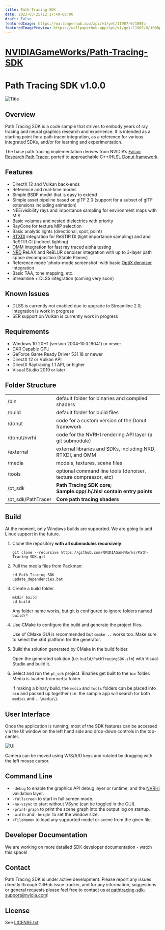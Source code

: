 ```yaml
---
title: Path-Tracing-SDK
date: 2023-03-25T12:17:40+08:00
draft: False
featuredImage: https://wallpaperhub.app/api/v1/get/11907/0/1080p
featuredImagePreview: https://wallpaperhub.app/api/v1/get/11907/0/1080p
---
```


# [NVIDIAGameWorks/Path-Tracing-SDK](https://github.com/NVIDIAGameWorks/Path-Tracing-SDK)

# Path Tracing SDK v1.0.0

![Title](./images/r-title.png)

## Overview

Path Tracing SDK is a code sample that strives to embody years of ray tracing and neural graphics research and experience. It is intended as a starting point for a path tracer integration, as a reference for various integrated SDKs, and/or for learning and experimentation.

The base path tracing implementation derives from NVIDIA’s [Falcor Research Path Tracer](https://github.com/NVIDIAGameWorks/Falcor), ported to approachable C++/HLSL [Donut framework](https://github.com/NVIDIAGameWorks/donut).

## Features

* DirectX 12 and Vulkan back-ends
* Reference and real-time modes
* Simple BSDF model that is easy to extend
* Simple asset pipeline based on glTF 2.0 (support for a subset of glTF extensions including animation)
* NEE/visibility rays and importance sampling for environment maps with MIS
* Basic volumes and nested dielectrics with priority
* RayCone for texture MIP selection
* Basic analytic lights (directional, spot, point)
* [RTXDI](https://github.com/NVIDIAGameWorks/RTXDI) integration for ReSTIR DI (light importance sampling) and and ReSTIR GI (indirect lighting)
* [OMM](https://github.com/NVIDIAGameWorks/Opacity-MicroMap-SDK) integration for fast ray traced alpha testing
* [NRD](https://github.com/NVIDIAGameWorks/RayTracingDenoiser) ReLAX and ReBLUR denoiser integration with up to 3-layer path space decomposition (Stable Planes)
* Reference mode 'photo-mode screenshot' with basic [OptiX denoiser](https://developer.nvidia.com/optix-denoiser) integration
* Basic TAA, tone mapping, etc.
* Streamline + DLSS integration (coming very soon)

## Known Issues

* DLSS is currently not enabled due to upgrade to Streamline 2.0; integration is work in progress
* SER support on Vulkan is currently work in progress

## Requirements

- Windows 10 20H1 (version 2004-10.0.19041) or newer
- DXR Capable GPU
- GeForce Game Ready Driver 531.18 or newer
- DirectX 12 or Vulkan API
- DirectX Raytracing 1.1 API, or higher
- Visual Studio 2019 or later

## Folder Structure

|						| |  
| -						| - |
| /bin					| default folder for binaries and compiled shaders
| /build				| default folder for build files
| /donut				| code for a custom version of the Donut framework  
| /donut/nvrhi    | code for the NVRHI rendering API layer (a git submodule)
| /external			| external libraries and SDKs, including NRD, RTXDI, and OMM
| /media				| models, textures, scene files  
| /tools				| optional command line tools (denoiser, texture compressor, etc)
| /pt_sdk				| **Path Tracing SDK core; Sample.cpp/.h/.hlsl contain entry points**
| /pt_sdk/PathTracer	| **Core path tracing shaders**


## Build

At the moment, only Windows builds are supported. We are going to add Linux support in the future.

1. Clone the repository **with all submodules recursively**:
   
   `git clone --recursive https://github.com/NVIDIAGameWorks/Path-Tracing-SDK.git`

2. Pull the media files from Packman:
   
   ```
   cd Path-Tracing-SDK
   update_dependencies.bat
   ```
   
3. Create a build folder.

   ```
   mkdir build
   cd build
   ```

   Any folder name works, but git is configured to ignore folders named `build\*`

4. Use CMake to configure the build and generate the project files.
   
   Use of CMake GUI is recommended but `cmake ..` works too. Make sure to select the x64 platform for the generator. 

5. Build the solution generated by CMake in the build folder.

   Open the generated solution (i.e. `build/PathTracingSDK.sln`) with Visual Studio and build it.

6. Select and run the `pt_sdk` project. Binaries get built to the `bin` folder. Media is loaded from `media` folder.

   If making a binary build, the `media` and `tools` folders can be placed into `bin` and packed up together (i.e. the sample app will search for both `media\` and `..\media\`).

## User Interface

Once the application is running, most of the SDK features can be accessed via the UI window on the left hand side and drop-down controls in the top-center. 

![UI](./images/r-ui.png)

Camera can be moved using W/S/A/D keys and rotated by dragging with the left mouse cursor.

## Command Line

- `-debug` to enable the graphics API debug layer or runtime, and the [NVRHI](https://github.com/NVIDIAGameWorks/nvrhi) validation layer.
- `-fullscreen` to start in full screen mode.
- `-no-vsync` to start without VSync (can be toggled in the GUI).
- `-print-graph` to print the scene graph into the output log on startup.
- `-width` and `-height` to set the window size.
- `<FileName>` to load any supported model or scene from the given file.

## Developer Documentation

We are working on more detailed SDK developer documentation - watch this space!

## Contact

Path Tracing SDK is under active development. Please report any issues directly through GitHub issue tracker, and for any information, suggestions or general requests please feel free to contact us at pathtracing-sdk-support@nvidia.com!

## License

See [LICENSE.txt](LICENSE.txt)
